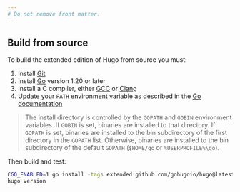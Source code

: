 ```yaml
---
# Do not remove front matter.
---
```


## Build from source

To build the extended edition of Hugo from source you must:

1. Install [Git]
1. Install [Go] version 1.20 or later
1. Install a C compiler, either [GCC] or [Clang]
1. Update your `PATH` environment variable as described in the [Go documentation]

> The install directory is controlled by the `GOPATH` and `GOBIN` environment variables. If `GOBIN` is set, binaries are installed to that directory. If `GOPATH` is set, binaries are installed to the bin subdirectory of the first directory in the `GOPATH` list. Otherwise, binaries are installed to the bin subdirectory of the default `GOPATH` (`$HOME/go` or `%USERPROFILE%\go`).

Then build and test:

```sh
CGO_ENABLED=1 go install -tags extended github.com/gohugoio/hugo@latest
hugo version
```

[Clang]: https://clang.llvm.org/
[GCC]: https://gcc.gnu.org/
[Git]: https://git-scm.com/book/en/v2/Getting-Started-Installing-Git
[Go documentation]: https://go.dev/doc/code#Command
[Go]: https://go.dev/doc/install
